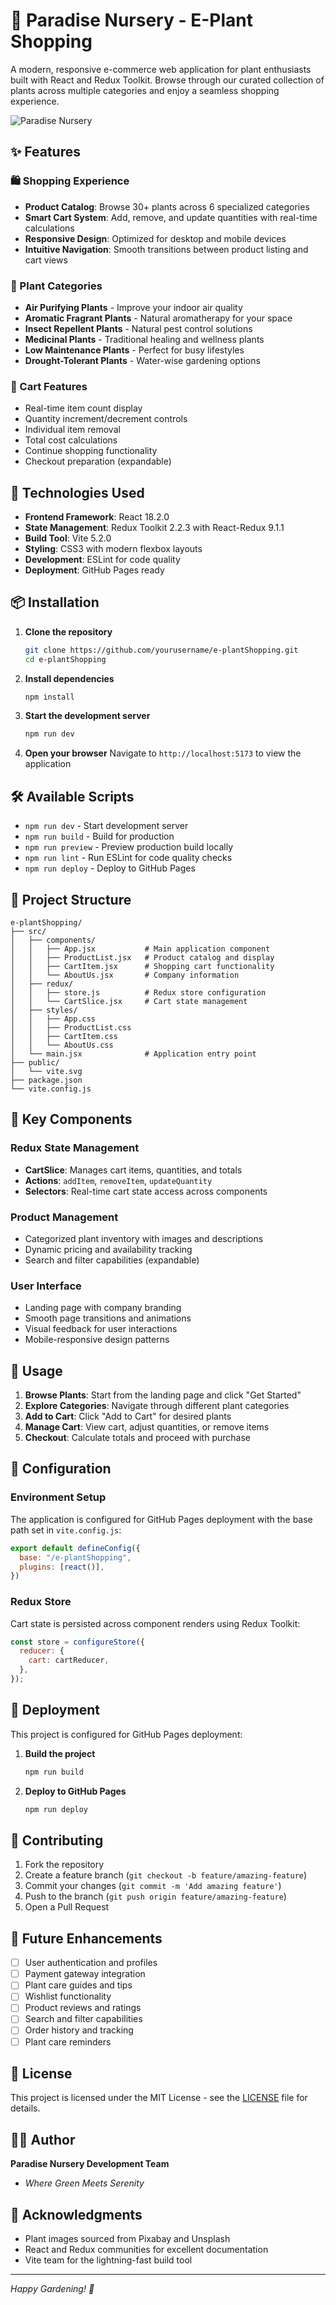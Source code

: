 # 🌱 Paradise Nursery - E-Plant Shopping

A modern, responsive e-commerce web application for plant enthusiasts built with React and Redux Toolkit. Browse through our curated collection of plants across multiple categories and enjoy a seamless shopping experience.

![Paradise Nursery](https://cdn.pixabay.com/photo/2020/08/05/13/12/eco-5465432_1280.png)

## ✨ Features

### 🛍️ Shopping Experience
- **Product Catalog**: Browse 30+ plants across 6 specialized categories
- **Smart Cart System**: Add, remove, and update quantities with real-time calculations
- **Responsive Design**: Optimized for desktop and mobile devices
- **Intuitive Navigation**: Smooth transitions between product listing and cart views

### 🌿 Plant Categories
- **Air Purifying Plants** - Improve your indoor air quality
- **Aromatic Fragrant Plants** - Natural aromatherapy for your space
- **Insect Repellent Plants** - Natural pest control solutions
- **Medicinal Plants** - Traditional healing and wellness plants
- **Low Maintenance Plants** - Perfect for busy lifestyles
- **Drought-Tolerant Plants** - Water-wise gardening options

### 🛒 Cart Features
- Real-time item count display
- Quantity increment/decrement controls
- Individual item removal
- Total cost calculations
- Continue shopping functionality
- Checkout preparation (expandable)

## 🚀 Technologies Used

- **Frontend Framework**: React 18.2.0
- **State Management**: Redux Toolkit 2.2.3 with React-Redux 9.1.1
- **Build Tool**: Vite 5.2.0
- **Styling**: CSS3 with modern flexbox layouts
- **Development**: ESLint for code quality
- **Deployment**: GitHub Pages ready

## 📦 Installation

1. **Clone the repository**
   ```bash
   git clone https://github.com/yourusername/e-plantShopping.git
   cd e-plantShopping
   ```

2. **Install dependencies**
   ```bash
   npm install
   ```

3. **Start the development server**
   ```bash
   npm run dev
   ```

4. **Open your browser**
   Navigate to `http://localhost:5173` to view the application

## 🛠️ Available Scripts

- `npm run dev` - Start development server
- `npm run build` - Build for production
- `npm run preview` - Preview production build locally
- `npm run lint` - Run ESLint for code quality checks
- `npm run deploy` - Deploy to GitHub Pages

## 📁 Project Structure

```
e-plantShopping/
├── src/
│   ├── components/
│   │   ├── App.jsx           # Main application component
│   │   ├── ProductList.jsx   # Product catalog and display
│   │   ├── CartItem.jsx      # Shopping cart functionality
│   │   └── AboutUs.jsx       # Company information
│   ├── redux/
│   │   ├── store.js          # Redux store configuration
│   │   └── CartSlice.jsx     # Cart state management
│   ├── styles/
│   │   ├── App.css
│   │   ├── ProductList.css
│   │   ├── CartItem.css
│   │   └── AboutUs.css
│   └── main.jsx              # Application entry point
├── public/
│   └── vite.svg
├── package.json
└── vite.config.js
```

## 🎯 Key Components

### Redux State Management
- **CartSlice**: Manages cart items, quantities, and totals
- **Actions**: `addItem`, `removeItem`, `updateQuantity`
- **Selectors**: Real-time cart state access across components

### Product Management
- Categorized plant inventory with images and descriptions
- Dynamic pricing and availability tracking
- Search and filter capabilities (expandable)

### User Interface
- Landing page with company branding
- Smooth page transitions and animations
- Visual feedback for user interactions
- Mobile-responsive design patterns

## 🌟 Usage

1. **Browse Plants**: Start from the landing page and click "Get Started"
2. **Explore Categories**: Navigate through different plant categories
3. **Add to Cart**: Click "Add to Cart" for desired plants
4. **Manage Cart**: View cart, adjust quantities, or remove items
5. **Checkout**: Calculate totals and proceed with purchase

## 🔧 Configuration

### Environment Setup
The application is configured for GitHub Pages deployment with the base path set in `vite.config.js`:

```javascript
export default defineConfig({
  base: "/e-plantShopping",
  plugins: [react()],
})
```

### Redux Store
Cart state is persisted across component renders using Redux Toolkit:

```javascript
const store = configureStore({
  reducer: {
    cart: cartReducer,
  },
});
```

## 🚀 Deployment

This project is configured for GitHub Pages deployment:

1. **Build the project**
   ```bash
   npm run build
   ```

2. **Deploy to GitHub Pages**
   ```bash
   npm run deploy
   ```

## 🤝 Contributing

1. Fork the repository
2. Create a feature branch (`git checkout -b feature/amazing-feature`)
3. Commit your changes (`git commit -m 'Add amazing feature'`)
4. Push to the branch (`git push origin feature/amazing-feature`)
5. Open a Pull Request

## 📝 Future Enhancements

- [ ] User authentication and profiles
- [ ] Payment gateway integration
- [ ] Plant care guides and tips
- [ ] Wishlist functionality
- [ ] Product reviews and ratings
- [ ] Search and filter capabilities
- [ ] Order history and tracking
- [ ] Plant care reminders

## 📄 License

This project is licensed under the MIT License - see the [LICENSE](LICENSE) file for details.

## 👨‍💻 Author

**Paradise Nursery Development Team**
- *Where Green Meets Serenity*

## 🙏 Acknowledgments

- Plant images sourced from Pixabay and Unsplash
- React and Redux communities for excellent documentation
- Vite team for the lightning-fast build tool

---

*Happy Gardening! 🌱*